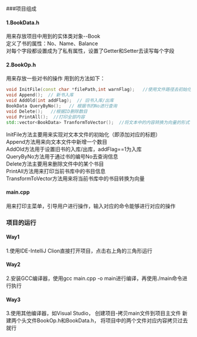 ###项目组成
#### 1.BookData.h
用来存放项目中用到的实体类对象--Book <br />
定义了书的属性：No、Name、Balance <br />
对每个字段都设置成为了私有属性，设置了Getter和Setter去读写每个字段 <br />
#### 2.BookOp.h
用来存放一些对书的操作
用到的方法如下：
```cpp
void InitFile(const char *filePath,int warnFlag);   //使用文件路径去初始化文件
void Append();  // 新书入库
void AddOld(int addFlag);  // 旧书入库/出库
BookData QueryByNo();   // 根据书的No进行查询
void Delete();   //根据ID删除数目
void PrintAll();  //打印全部内容
std::vector<BookData> TranformToVector();  //将文本中的内容转换为向量的形式
```
InitFile方法主要用来实现对文本文件的初始化（即添加对应的标题）<br />
Append方法用来向文本文件中新增一个数目 <br />
AddOld方法用于设置旧书的入库/出库，addFlag==1为入库 <br />
QueryByNo方法用于通过书的编号No去查询信息<br />
Delete方法主要用来删除文件中的某个书目 <br />
PrintAll方法用来打印当前书库中的书目信息 <br />
TransformToVector方法用来将当前书库中的书目转换为向量<br />

#### main.cpp
用来打印主菜单，引导用户进行操作，输入对应的命令能够进行对应的操作 <br>

### 项目的运行
#### Way1
1.使用IDE-IntelliJ Clion直接打开项目，点击右上角的三角形运行<br />
#### Way2
2.安装GCC编译器，使用gcc main.cpp -o main进行编译，再使用./main命令进行执行<br />
#### Way3
3.使用其他编译器，如Visual Studio，
创建项目-拷贝main文件到项目主文件
新建两个头文件BookOp.h和BookData.h，
将项目中的两个文件对应内容拷贝过去就行<br />
